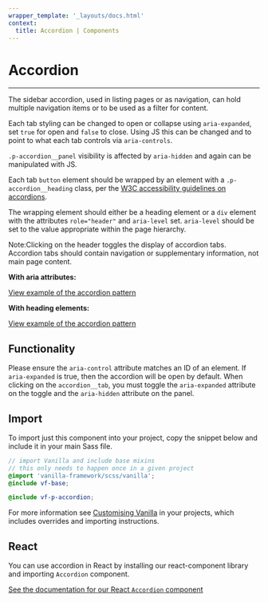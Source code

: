 ```yaml
---
wrapper_template: '_layouts/docs.html'
context:
  title: Accordion | Components
---
```


# Accordion

<hr>

The sidebar accordion, used in listing pages or as navigation, can hold multiple navigation items or to be used as a filter for content.

Each tab styling can be changed to open or collapse using `aria-expanded`, set `true` for open and `false` to close. Using JS this can be changed and to point to what each tab controls via `aria-controls`.

`.p-accordion__panel` visibility is affected by `aria-hidden` and again can be manipulated with JS.

Each tab `button` element should be wrapped by an element with a `.p-accordion__heading` class, per the [W3C accessibility guidelines on accordions](https://www.w3.org/TR/wai-aria-practices/#wai-aria-roles-states-and-properties).

The wrapping element should either be a heading element or a `div` element with the attributes `role="header"` and `aria-level` set. `aria-level` should be set to the value appropriate within the page hierarchy.

<div class="p-notification--information">
  <p class="p-notification__content">
    <span class="p-notification__title">Note:</span>Clicking on the header toggles the display of accordion tabs. Accordion tabs should contain navigation or supplementary information, not main page content.
  </p>
</div>

**With aria attributes:**

<div class="embedded-example"><a href="/docs/examples/patterns/accordion/default/" class="js-example">
View example of the accordion pattern
</a></div>

**With heading elements:**

<div class="embedded-example"><a href="/docs/examples/patterns/accordion/headings/" class="js-example">
View example of the accordion pattern
</a></div>

## Functionality

Please ensure the `aria-control` attribute matches an ID of an element. If `aria-expanded` is true, then the accordion will be open by default. When clicking on the `accordion__tab`, you must toggle the `aria-expanded` attribute on the toggle and the `aria-hidden` attribute on the panel.

## Import

To import just this component into your project, copy the snippet below and include it in your main Sass file.

```scss
// import Vanilla and include base mixins
// this only needs to happen once in a given project
@import 'vanilla-framework/scss/vanilla';
@include vf-base;

@include vf-p-accordion;
```

For more information see [Customising Vanilla](/docs/customising-vanilla/) in your projects, which includes overrides and importing instructions.

## React

You can use accordion in React by installing our react-component library and importing `Accordion` component.

[See the documentation for our React `Accordion` component](https://canonical-web-and-design.github.io/react-components/?path=/docs/accordion--default-story#accordion)

